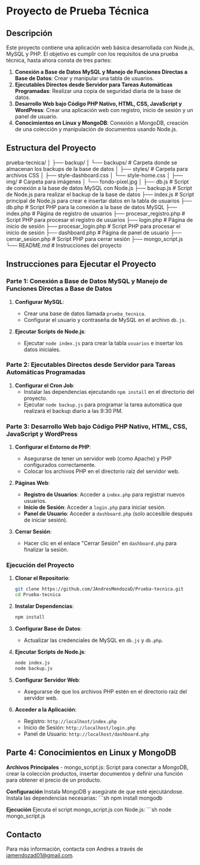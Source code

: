 # Proyecto de Prueba Técnica

## Descripción

Este proyecto contiene una aplicación web básica desarrollada con Node.js, MySQL y PHP. El objetivo es cumplir con los requisitos de una prueba técnica, hasta ahora consta de tres partes:

1. **Conexión a Base de Datos MySQL y Manejo de Funciones Directas a Base de Datos**: Crear y manipular una tabla de usuarios.
2. **Ejecutables Directos desde Servidor para Tareas Automáticas Programadas**: Realizar una copia de seguridad diaria de la base de datos.
3. **Desarrollo Web bajo Código PHP Nativo, HTML, CSS, JavaScript y WordPress**: Crear una aplicación web con registro, inicio de sesión y un panel de usuario.
4. **Conocimientos en Linux y MongoDB**: Conexión a MongoDB, creación de una colección y manipulación de documentos usando Node.js.

## Estructura del Proyecto

prueba-tecnica/
│
├── backup/
│ └── backups/ # Carpeta donde se almacenan los backups de la base de datos
│
├── styles/ # Carpeta para archivos CSS
│ ├── style-dashboard.css
│ └── style-home.css
│
├── img/ # Carpeta para imágenes
│ └── fondo-pixel.jpg
│
├── db.js # Script de conexión a la base de datos MySQL con Node.js
├── backup.js # Script de Node.js para realizar el backup de la base de datos
├── index.js # Script principal de Node.js para crear e insertar datos en la tabla de usuarios
├── db.php # Script PHP para la conexión a la base de datos MySQL
├── index.php # Página de registro de usuarios
├── procesar_registro.php # Script PHP para procesar el registro de usuarios
├── login.php # Página de inicio de sesión
├── procesar_login.php # Script PHP para procesar el inicio de sesión
├── dashboard.php # Página de panel de usuario
├── cerrar_sesion.php # Script PHP para cerrar sesión
├── mongo_script.js
└── README.md # Instrucciones del proyecto

## Instrucciones para Ejecutar el Proyecto

### Parte 1: Conexión a Base de Datos MySQL y Manejo de Funciones Directas a Base de Datos

1. **Configurar MySQL**:
    - Crear una base de datos llamada `prueba_tecnica`.
    - Configurar el usuario y contraseña de MySQL en el archivo `db.js`.

2. **Ejecutar Scripts de Node.js**:
    - Ejecutar `node index.js` para crear la tabla `usuarios` e insertar los datos iniciales.

### Parte 2: Ejecutables Directos desde Servidor para Tareas Automáticas Programadas

1. **Configurar el Cron Job**:
    - Instalar las dependencias ejecutando `npm install` en el directorio del proyecto.
    - Ejecutar `node backup.js` para programar la tarea automática que realizará el backup diario a las 9:30 PM.

### Parte 3: Desarrollo Web bajo Código PHP Nativo, HTML, CSS, JavaScript y WordPress

1. **Configurar el Entorno de PHP**:
    - Asegurarse de tener un servidor web (como Apache) y PHP configurados correctamente.
    - Colocar los archivos PHP en el directorio raíz del servidor web.

2. **Páginas Web**:
    - **Registro de Usuarios**: Acceder a `index.php` para registrar nuevos usuarios.
    - **Inicio de Sesión**: Acceder a `login.php` para iniciar sesión.
    - **Panel de Usuario**: Acceder a `dashboard.php` (solo accesible después de iniciar sesión).

3. **Cerrar Sesión**:
    - Hacer clic en el enlace "Cerrar Sesión" en `dashboard.php` para finalizar la sesión.

### Ejecución del Proyecto

1. **Clonar el Repositorio**:
    ```sh
    git clone https://github.com/JAndresMendozaD/Prueba-tecnica.git
    cd Prueba-tecnica
    ```

2. **Instalar Dependencias**:
    ```sh
    npm install
    ```

3. **Configurar Base de Datos**:
    - Actualizar las credenciales de MySQL en `db.js` y `db.php`.

4. **Ejecutar Scripts de Node.js**:
    ```sh
    node index.js
    node backup.js
    ```

5. **Configurar Servidor Web**:
    - Asegurarse de que los archivos PHP estén en el directorio raíz del servidor web.

6. **Acceder a la Aplicación**:
    - Registro: `http://localhost/index.php`
    - Inicio de Sesión: `http://localhost/login.php`
    - Panel de Usuario: `http://localhost/dashboard.php`

## Parte 4: Conocimientos en Linux y MongoDB

**Archivos Principales**
    - mongo_script.js: Script para conectar a MongoDB, crear la colección productos, insertar documentos y definir una función para obtener el precio de un producto.

**Configuración**
Instala MongoDB y asegúrate de que esté ejecutándose.
Instala las dependencias necesarias:
    ```sh
    npm install mongodb

**Ejecución**
Ejecuta el script mongo_script.js con Node.js:
    ```sh
    node mongo_script.js

## Contacto
Para más información, contacta con Andres a través de jamendozad01@gmail.com.